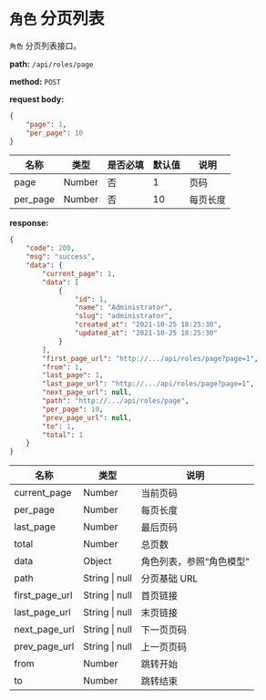 # `角色` 分页列表

`角色` 分页列表接口。

**path:** `/api/roles/page`

**method:** `POST`

**request body:**

```json
{
    "page": 1,
    "per_page": 10
}
```

| 名称 | 类型 | 是否必填 | 默认值 | 说明 |
| ------ | ------ | ------ | ------ | ------ |
| page | Number | 否 | 1 | 页码 |
| per_page | Number | 否 | 10 | 每页长度 |

**response:**

```json
{
    "code": 200,
    "msg": "success",
    "data": {
        "current_page": 1,
        "data": [
            {
                "id": 1,
                "name": "Administrator",
                "slug": "administrator",
                "created_at": "2021-10-25 18:25:30",
                "updated_at": "2021-10-25 18:25:30"
            }
        ],
        "first_page_url": "http://.../api/roles/page?page=1",
        "from": 1,
        "last_page": 1,
        "last_page_url": "http://.../api/roles/page?page=1",
        "next_page_url": null,
        "path": "http://.../api/roles/page",
        "per_page": 10,
        "prev_page_url": null,
        "to": 1,
        "total": 1
    }
}
```

| 名称 | 类型 | 说明 |
| ------ | ------ | ------ |
| current_page | Number | 当前页码 |
| per_page | Number | 每页长度 |
| last_page | Number | 最后页码 |
| total | Number | 总页数 |
| data | Object | 角色列表，参照“角色模型” |
| path | String \| null | 分页基础 URL |
| first_page_url | String \| null | 首页链接 |
| last_page_url | String \| null | 末页链接 |
| next_page_url | String \| null | 下一页页码 |
| prev_page_url | String \| null | 上一页页码 |
| from | Number | 跳转开始 |
| to | Number | 跳转结束 |
